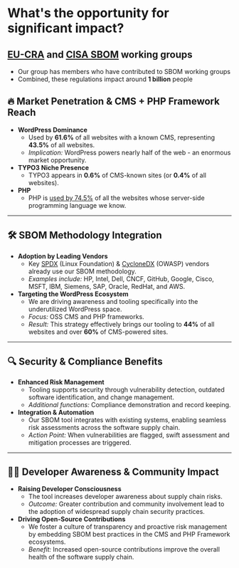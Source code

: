 # What's the opportunity for significant impact? 
## [EU-CRA](https://digital-strategy.ec.europa.eu/en/library/cyber-resilience-act) and [CISA SBOM](https://cisa.gov/sbom) working groups
  - Our group has members who have contributed to SBOM working groups
  - Combined, these regulations impact around **1 billion** people

## 🔥 Market Penetration & CMS + PHP Framework Reach

- **WordPress Dominance**  
  - Used by **61.6%** of all websites with a known CMS, representing **43.5%** of all websites.  
  - *Implication:* WordPress powers nearly half of the web - an enormous market opportunity.
- **TYPO3 Niche Presence**  
  - TYPO3 appears in **0.6%** of CMS-known sites (or **0.4%** of all websites).
- **PHP**
  - PHP is [used by 74.5%](https://w3techs.com/technologies/details/pl-php) of all the websites whose server-side programming language we know.

---

## 🛠 SBOM Methodology Integration

- **Adoption by Leading Vendors**  
  - Key  [SPDX](https://spdx.dev/) (Linux Foundation) & [CycloneDX](https://cyclonedx.org/about/supporters/) (OWASP) vendors already use our SBOM methodology.  
  - *Examples include:* HP, Intel, Dell, CNCF, GitHub, Google, Cisco, MSFT, IBM, Siemens, SAP, Oracle, RedHat, and AWS.
- **Targeting the WordPress Ecosystem**  
  - We are driving awareness and tooling specifically into the underutilized WordPress space.  
  - *Focus:* OSS CMS and PHP frameworks.
  - *Result:* This strategy effectively brings our tooling to **44%** of all websites and over **60%** of CMS-powered sites.

---

## 🔍 Security & Compliance Benefits

- **Enhanced Risk Management**  
  - Tooling supports security through vulnerability detection, outdated software identification, and change management.
  - *Additional functions:* Compliance demonstration and record keeping.
- **Integration & Automation**  
  - Our SBOM tool integrates with existing systems, enabling seamless risk assessments across the software supply chain.
  - *Action Point:* When vulnerabilities are flagged, swift assessment and mitigation processes are triggered.

---

## 👩‍💻 Developer Awareness & Community Impact

- **Raising Developer Consciousness**  
  - The tool increases developer awareness about supply chain risks.  
  - *Outcome:* Greater contribution and community involvement lead to the adoption of widespread supply chain security practices.
- **Driving Open-Source Contributions**  
  - We foster a culture of transparency and proactive risk management by embedding SBOM best practices in the CMS and PHP Framework ecosystems.
  - *Benefit:* Increased open-source contributions improve the overall health of the software supply chain.
